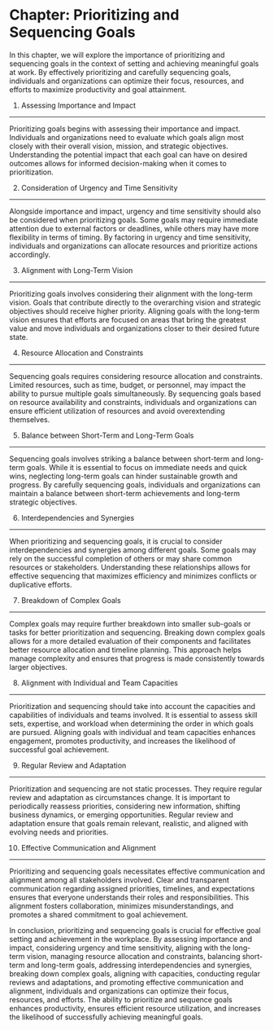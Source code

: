 Chapter: Prioritizing and Sequencing Goals
==========================================

In this chapter, we will explore the importance of prioritizing and sequencing goals in the context of setting and achieving meaningful goals at work. By effectively prioritizing and carefully sequencing goals, individuals and organizations can optimize their focus, resources, and efforts to maximize productivity and goal attainment.

1. Assessing Importance and Impact
----------------------------------

Prioritizing goals begins with assessing their importance and impact. Individuals and organizations need to evaluate which goals align most closely with their overall vision, mission, and strategic objectives. Understanding the potential impact that each goal can have on desired outcomes allows for informed decision-making when it comes to prioritization.

2. Consideration of Urgency and Time Sensitivity
------------------------------------------------

Alongside importance and impact, urgency and time sensitivity should also be considered when prioritizing goals. Some goals may require immediate attention due to external factors or deadlines, while others may have more flexibility in terms of timing. By factoring in urgency and time sensitivity, individuals and organizations can allocate resources and prioritize actions accordingly.

3. Alignment with Long-Term Vision
----------------------------------

Prioritizing goals involves considering their alignment with the long-term vision. Goals that contribute directly to the overarching vision and strategic objectives should receive higher priority. Aligning goals with the long-term vision ensures that efforts are focused on areas that bring the greatest value and move individuals and organizations closer to their desired future state.

4. Resource Allocation and Constraints
--------------------------------------

Sequencing goals requires considering resource allocation and constraints. Limited resources, such as time, budget, or personnel, may impact the ability to pursue multiple goals simultaneously. By sequencing goals based on resource availability and constraints, individuals and organizations can ensure efficient utilization of resources and avoid overextending themselves.

5. Balance between Short-Term and Long-Term Goals
-------------------------------------------------

Sequencing goals involves striking a balance between short-term and long-term goals. While it is essential to focus on immediate needs and quick wins, neglecting long-term goals can hinder sustainable growth and progress. By carefully sequencing goals, individuals and organizations can maintain a balance between short-term achievements and long-term strategic objectives.

6. Interdependencies and Synergies
----------------------------------

When prioritizing and sequencing goals, it is crucial to consider interdependencies and synergies among different goals. Some goals may rely on the successful completion of others or may share common resources or stakeholders. Understanding these relationships allows for effective sequencing that maximizes efficiency and minimizes conflicts or duplicative efforts.

7. Breakdown of Complex Goals
-----------------------------

Complex goals may require further breakdown into smaller sub-goals or tasks for better prioritization and sequencing. Breaking down complex goals allows for a more detailed evaluation of their components and facilitates better resource allocation and timeline planning. This approach helps manage complexity and ensures that progress is made consistently towards larger objectives.

8. Alignment with Individual and Team Capacities
------------------------------------------------

Prioritization and sequencing should take into account the capacities and capabilities of individuals and teams involved. It is essential to assess skill sets, expertise, and workload when determining the order in which goals are pursued. Aligning goals with individual and team capacities enhances engagement, promotes productivity, and increases the likelihood of successful goal achievement.

9. Regular Review and Adaptation
--------------------------------

Prioritization and sequencing are not static processes. They require regular review and adaptation as circumstances change. It is important to periodically reassess priorities, considering new information, shifting business dynamics, or emerging opportunities. Regular review and adaptation ensure that goals remain relevant, realistic, and aligned with evolving needs and priorities.

10. Effective Communication and Alignment
-----------------------------------------

Prioritizing and sequencing goals necessitates effective communication and alignment among all stakeholders involved. Clear and transparent communication regarding assigned priorities, timelines, and expectations ensures that everyone understands their roles and responsibilities. This alignment fosters collaboration, minimizes misunderstandings, and promotes a shared commitment to goal achievement.

In conclusion, prioritizing and sequencing goals is crucial for effective goal setting and achievement in the workplace. By assessing importance and impact, considering urgency and time sensitivity, aligning with the long-term vision, managing resource allocation and constraints, balancing short-term and long-term goals, addressing interdependencies and synergies, breaking down complex goals, aligning with capacities, conducting regular reviews and adaptations, and promoting effective communication and alignment, individuals and organizations can optimize their focus, resources, and efforts. The ability to prioritize and sequence goals enhances productivity, ensures efficient resource utilization, and increases the likelihood of successfully achieving meaningful goals.
